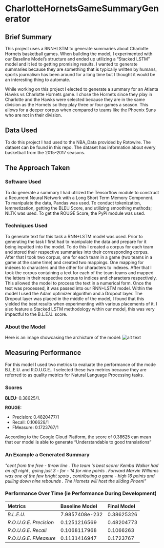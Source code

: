 # CharlotteHornetsGameSummaryGenerator

## Brief Summary
This project uses a RNN+LSTM to generate summaries about Charlotte Hornets basketball games.
When building the model, I experimented with our Baseline Model’s structure and ended up utilizing a
“Stacked LSTM” model and it led to getting promising results. I wanted to generate
summaries because they are something that is typically written by humans, sports
journalism has been around for a long time but I thought it would be an interesting
thing to automate.

While working on this project I elected to
generate a summary for an Atlanta Hawks vs Charlotte Hornets game. I chose the
Hornets since they play in Charlotte and the Hawks were selected because they are in
the same division as the Hornets so they play three or four games a season. This allows
for a deeper corpus when compared to teams like the Phoenix Suns who are not
in their division.

## Data Used
To do this project I had used to the NBA_Data provided by Rotowire. The dataset
can be found in this repo. The dataset has information about every basketball from
the 2015-2017 seasons.

## The Approach Taken
### Software Used
To do generate a summary I had utilized the Tensorflow module to construct a 
Recurrent Neural Network with a Long Short Term Memory Component. To manipulate 
the data, Pandas was used. To conduct tokenization, lemmetization, getting the BLEU Score,
and utilizing smoothing methods; NLTK was used. To get the ROUGE Score, the PyPi module was
used.

### Techniques Used
To generate text for this task a RNN+LSTM model was used. Prior to generating the
task I first had to manipulate the data and prepare for it being inputted into the model.
To do this I created a corpus for each team and stored their respective summaries into
their corresponding corpus. After that I took two corpus, one for each team in a game
(two teams in a game at the same time) and created two mappings. One mapping for
indexes to characters and the other for characters to indexes. After that I took the
corpus containing a text for each of the team teams and mapped the letters in their
respective corpus to indices and characters respectively. This allowed the model to process the
text in a numerical form.
Once the text was processed, it was passed into our RNN+LSTM model. Within the
model I used the Adam optimizer algorithm and a Dropout layer. The Dropout layer was
placed in the middle of the model, I found that this yielded the best results when
experimenting with various placements of it. I also feature a Stacked LSTM
methodology within our model, this was very impactful to the B.L.E.U. score.

### About the Model
Here is an image showcasing the archicture of the model:
![alt text](https://github.com/[jhagg26]/[/Charlotte-Hornets-Game-Summary-Generator]/blob/[master]/ModelPerformance.PNG?raw=true)

## Measuring Performance
For this model I used two metrics to evaluate the performance of the mode B.L.E.U.
and R.O.U.G.E.. I selected these two metrics because they are referred to as quality
metrics for Natural Language Processing tasks.

### Scores
**BLEU:** 0.38625/1.

**ROUGE:**  
  - Precision: 0.4820477/1
  - Recall: 0.106626/1
  - FMeasure: 0.1723767/1

According
to the Google Cloud Platform, the score of 0.38625 can mean that our model is
able to generate “Understandable to good translations”

### An Example a Generated Summary
*"cent from the free - throw line . The team 's best
scorer Kemba Walker had an off night , going just 3 -
for - 14 for nine points . Forward Marvin Williams was
one of the few bright spots , contributing a game -
high 16 points and pulling down nine rebounds . The
Hornets will host the sliding Phoeni"*

### Performance Over Time (ie Performance During Development)

| **Metrics**            | **Baseline Model** | **Final Model** |
| :----------------------| :------------------|:----------------|
| *B.L.E.U.*             | 7.9857408e-232     | 0.38625326      |
| *R.O.U.G.E. Precision* | 0.1251216569       | 0.48204773      |
| *R.O.U.G.E. Recall*    | 0.1068117968       | 0.1066263       |
| *R.O.U.G.E. FMeasure*  | 0.1131416947       | 0.1723767       |


